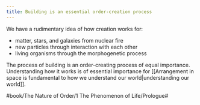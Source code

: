 ```yaml
---
title: Building is an essential order-creation process
---
```


We have a rudimentary idea of how creation works for:

- matter, stars, and galaxies from nuclear fire
- new particles through interaction with each other
- living organisms through the morphogenetic process

The process of building is an order-creating process of equal importance. Understanding how it works is of essential importance for [[Arrangement in space is fundamental to how we understand our world|understanding our world]].

#book/The Nature of Order/1 The Phenomenon of Life/Prologue#
